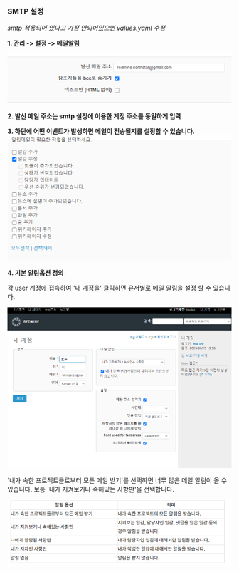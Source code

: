 
### SMTP 설정

*smtp 적용되어 있다고 가정 안되어있으면 values.yaml 수정*


**1. 관리 -> 설정 -> 메일알림**

![](./img/smtp1.PNG)


**2. 발신 메일 주소는 smtp 설정에 이용한 계정 주소를 동일하게 입력**


**3. 하단에 어떤 이벤트가 발생하면 메일이 전송될지를 설정할 수 있습니다.**
![](./img/smtp1-1.PNG)


**4. 기본 알림옵션 정의**

각 user 계정에 접속하여 '내 계정을' 클릭하면 유저별로 메일 알림을 설정 할 수 있습니다.

![](./img/smtp3.PNG)

'내가 속한 프로젝트들로부터 모든 메일 받기'를 선택하면 너무 많은 메일 알림이 올 수 있습니다. 보통 '내가 지켜보거나 속해있는 사항만'을 선택합니다.

![](./img/smtp2.PNG)